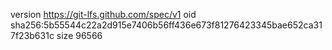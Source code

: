version https://git-lfs.github.com/spec/v1
oid sha256:5b55544c22a2d915e7406b56ff436e673f81276423345bae652ca317f23b631c
size 96566
